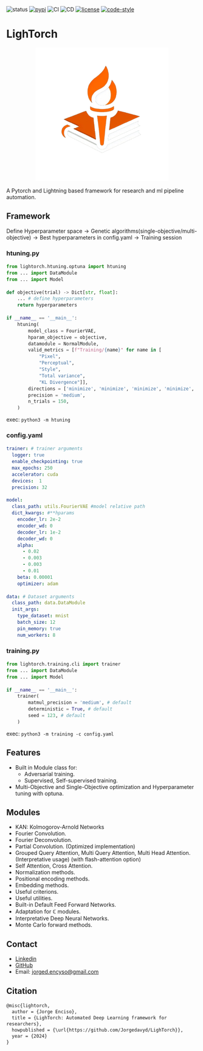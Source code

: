 ![status](https://img.shields.io/badge/status-beta-red.svg)
[![pypi](https://img.shields.io/pypi/v/lightorch)](https://pypi.org/project/lightorch)
![CI](https://github.com/Jorgedavyd/LighTorch/actions/workflows/CI.yml/badge.svg)
![CD](https://github.com/Jorgedavyd/LighTorch/actions/workflows/CD.yml/badge.svg)
[![license](https://img.shields.io/badge/License-MIT-yellow.svg)](https://opensource.org/licenses/MIT)
[![code-style](https://img.shields.io/badge/code%20style-black-000000.svg)](https://github.com/psf/black)

# LighTorch

<p align="center">
  <img src="https://raw.githubusercontent.com/Jorgedavyd/LighTorch/main/docs/source/logo.png" height = 350 width = 350 />
</p>

A Pytorch and Lightning based framework for research and ml pipeline automation.

## Framework
$\text{Define Hyperparameter space} \to \text{Genetic algorithms(single-objective/multi-objective)} \to \text{Best hyperparameters in config.yaml} \to \text{Training session}$

### htuning.py
```python
from lightorch.htuning.optuna import htuning
from ... import DataModule
from ... import Model

def objective(trial) -> Dict[str, float]:
    ... # define hyperparameters
    return hyperparameters

if __name__ == '__main__':
    htuning(
        model_class = FourierVAE,
        hparam_objective = objective,
        datamodule = NormalModule,
        valid_metrics = [f"Training/{name}" for name in [
            "Pixel",
            "Perceptual",
            "Style",
            "Total variance",
            "KL Divergence"]],
        directions = ['minimize', 'minimize', 'minimize', 'minimize', 'minimize'],
        precision = 'medium',
        n_trials = 150,
    )
```
exec: `python3 -m htuning`

### config.yaml
```yaml
trainer: # trainer arguments
  logger: true 
  enable_checkpointing: true
  max_epochs: 250
  accelerator: cuda
  devices:  1
  precision: 32
  
model:
  class_path: utils.FourierVAE #model relative path
  dict_kwargs: #**hparams
    encoder_lr: 2e-2
    encoder_wd: 0
    decoder_lr: 1e-2
    decoder_wd: 0
    alpha:
      - 0.02
      - 0.003
      - 0.003
      - 0.01
    beta: 0.00001
    optimizer: adam

data: # Dataset arguments
  class_path: data.DataModule
  init_args:
    type_dataset: mnist 
    batch_size: 12
    pin_memory: true
    num_workers: 8
```

### training.py
```python
from lightorch.training.cli import trainer
from ... import DataModule
from ... import Model

if __name__ == '__main__':
    trainer(
        matmul_precision = 'medium', # default
        deterministic = True, # default
        seed = 123, # default
    )
```
exec: `python3 -m training -c config.yaml`


## Features
- Built in Module class for:
    - Adversarial training.
    - Supervised, Self-supervised training.
- Multi-Objective and Single-Objective optimization and Hyperparameter tuning with optuna.

## Modules
- KAN: Kolmogorov-Arnold Networks
- Fourier Convolution.
- Fourier Deconvolution.
- Partial Convolution. (Optimized implementation)
- Grouped Query Attention, Multi Query Attention, Multi Head Attention. (Interpretative usage) (with flash-attention option)
- Self Attention, Cross Attention.
- Normalization methods.
- Positional encoding methods.
- Embedding methods.
- Useful criterions.
- Useful utilities.
- Built-in Default Feed Forward Networks.
- Adaptation for $\mathbb{C}$ modules.
- Interpretative Deep Neural Networks.
- Monte Carlo forward methods.

## Contact  

- [Linkedin](https://www.linkedin.com/in/jorge-david-enciso-mart%C3%ADnez-149977265/)
- [GitHub](https://github.com/Jorgedavyd)
- Email: jorged.encyso@gmail.com

## Citation

```
@misc{lightorch,
  author = {Jorge Enciso},
  title = {LighTorch: Automated Deep Learning framework for researchers},
  howpublished = {\url{https://github.com/Jorgedavyd/LighTorch}},
  year = {2024}
}
```